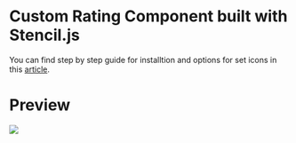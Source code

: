 # Custom Rating Component built with Stencil.js

You can find step by step guide for installtion and options for set icons in this [article](https://www.logisticinfotech.com/blog/custom-rating-component/).


# Preview

![](rating-component.gif)
